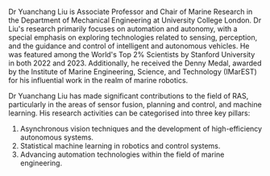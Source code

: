 Dr Yuanchang Liu is Associate Professor and Chair of Marine Research in the Department of Mechanical Engineering at University College London. Dr Liu's research primarily focuses on automation and autonomy, with a special emphasis on exploring technologies related to sensing, perception, and the guidance and control of intelligent and autonomous vehicles. He was featured among the World's Top 2% Scientists by Stanford University in both 2022 and 2023. Additionally, he received the Denny Medal, awarded by the Institute of Marine Engineering, Science, and Technology (IMarEST) for his influential work in the realm of marine robotics.<br>

Dr Yuanchang Liu has made significant contributions to the field of RAS, particularly in the areas of sensor fusion, planning and control, and machine learning. His research activities can be categorised into three key pillars:
1. Asynchronous vision techniques and the development of high-efficiency autonomous systems.
2. Statistical machine learning in robotics and control systems.
3. Advancing automation technologies within the field of marine engineering.
